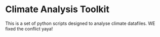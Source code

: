 # Climate Analysis Toolkit

This is a set of python scripts designed to analyse climate datafiles.
WE fixed the conflict yaya!
